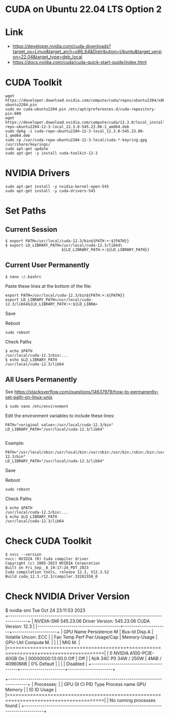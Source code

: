 # CUDA on Ubuntu 22.04 LTS Option 2

# Link

* https://developer.nvidia.com/cuda-downloads?target_os=Linux&target_arch=x86_64&Distribution=Ubuntu&target_version=22.04&target_type=deb_local
* https://docs.nvidia.com/cuda/cuda-quick-start-guide/index.html

# CUDA Toolkit

```
wget https://developer.download.nvidia.com/compute/cuda/repos/ubuntu2204/x86_64/cuda-ubuntu2204.pin
sudo mv cuda-ubuntu2204.pin /etc/apt/preferences.d/cuda-repository-pin-600
wget https://developer.download.nvidia.com/compute/cuda/12.3.0/local_installers/cuda-repo-ubuntu2204-12-3-local_12.3.0-545.23.06-1_amd64.deb
sudo dpkg -i cuda-repo-ubuntu2204-12-3-local_12.3.0-545.23.06-1_amd64.deb
sudo cp /var/cuda-repo-ubuntu2204-12-3-local/cuda-*-keyring.gpg /usr/share/keyrings/
sudo apt-get update
sudo apt-get -y install cuda-toolkit-12-3
```

# NVIDIA Drivers

```
sudo apt-get install -y nvidia-kernel-open-545
sudo apt-get install -y cuda-drivers-545
```

# Set Paths
## Current Session

```
$ export PATH=/usr/local/cuda-12.3/bin${PATH:+:${PATH}}
$ export LD_LIBRARY_PATH=/usr/local/cuda-12.3/lib64\
                         ${LD_LIBRARY_PATH:+:${LD_LIBRARY_PATH}}
```

## Current User Permanently

```
$ nano ~/.bashrc
```

Paste these lines at the bottom of the file:
```
export PATH=/usr/local/cuda-12.3/bin${PATH:+:${PATH}}
export LD_LIBRARY_PATH=/usr/local/cuda-12.3/lib64${LD_LIBRARY_PATH:+:${LD_LIBRA>
```
Save

Reboot
```
sudo reboot
```
Check Paths
```
$ echo $PATH
/usr/local/cuda-12.3/bin:...
$ echo $LD_LIBRARY_PATH
/usr/local/cuda-12.3/lib64
```

## All Users Permanently

See https://stackoverflow.com/questions/14637979/how-to-permanently-set-path-on-linux-unix

```
$ sudo nano /etc/environment
```
Edit the environment variables to include these lines:

```
PATH="<original value>:/usr/local/cuda-12.3/bin"
LD_LIBRARY_PATH="/usr/local/cuda-12.3/lib64"


```
Example:

```
PATH="/usr/local/sbin:/usr/local/bin:/usr/sbin:/usr/bin:/sbin:/bin:/usr/games:/usr/local/games:/snap/bin:/usr/local/cuda-12.3/bin"
LD_LIBRARY_PATH="/usr/local/cuda-12.3/lib64"
```

Save

Reboot
```
sudo reboot
```
Check Paths
```
$ echo $PATH
/usr/local/cuda-12.3/bin:...
$ echo $LD_LIBRARY_PATH
/usr/local/cuda-12.3/lib64
```


# Check CUDA Toolkit

```
$ nvcc --version
nvcc: NVIDIA (R) Cuda compiler driver
Copyright (c) 2005-2023 NVIDIA Corporation
Built on Fri_Sep__8_19:17:24_PDT_2023
Cuda compilation tools, release 12.3, V12.3.52
Build cuda_12.3.r12.3/compiler.33281558_0
```

# Check NVIDIA Driver Version

$ nvidia-smi
Tue Oct 24 23:11:53 2023       
+---------------------------------------------------------------------------------------+
| NVIDIA-SMI 545.23.06              Driver Version: 545.23.06    CUDA Version: 12.3     |
|-----------------------------------------+----------------------+----------------------+
| GPU  Name                 Persistence-M | Bus-Id        Disp.A | Volatile Uncorr. ECC |
| Fan  Temp   Perf          Pwr:Usage/Cap |         Memory-Usage | GPU-Util  Compute M. |
|                                         |                      |               MIG M. |
|=========================================+======================+======================|
|   0  NVIDIA A100-PCIE-40GB          On  | 00000000:13:00.0 Off |                  Off |
| N/A   34C    P0              34W / 250W |      4MiB / 40960MiB |      0%      Default |
|                                         |                      |             Disabled |
+-----------------------------------------+----------------------+----------------------+
                                                                                         
+---------------------------------------------------------------------------------------+
| Processes:                                                                            |
|  GPU   GI   CI        PID   Type   Process name                            GPU Memory |
|        ID   ID                                                             Usage      |
|=======================================================================================|
|  No running processes found                                                           |
+---------------------------------------------------------------------------------------+

```



